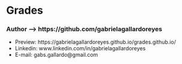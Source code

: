 <div>
  <h1> Grades </h1>
  <h3> Author --> https://github.com/gabrielagallardoreyes </h3>
  <ul>
    <li>Preview: https://gabrielagallardoreyes.github.io/grades.github.io/ </li>
    <li>Linkedin: www.linkedin.com/in/gabrielagallardoreyes </li>
    <li>E-mail: gabs.gallardo@gmail.com</li>
  </ul>
</div>
